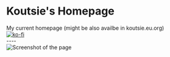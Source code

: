# Koutsie's Homepage
My current homepage (might be also availbe in koutsie.eu.org) <br />
[![ko-fi](https://www.ko-fi.com/img/donate_sm.png)](https://ko-fi.com/R6R3HDMB)
<br />----<br />
![Screenshot of the page](http://i.imgur.com/Ll6EKr6.png)
